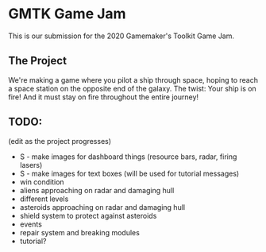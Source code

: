 # GMTK Game Jam
This is our submission for the 2020 Gamemaker's Toolkit Game Jam.

## The Project
We're making a game where you pilot a ship through space, hoping to reach a space station on the opposite end of the galaxy. The twist: Your ship is on fire! And it must stay on fire throughout the entire journey!

## TODO:
(edit as the project progresses)
* S - make images for dashboard things (resource bars, radar, firing lasers)
* S - make images for text boxes (will be used for tutorial messages)
* win condition
* aliens approaching on radar and damaging hull
* different levels
* asteroids approaching on radar and damaging hull
* shield system to protect against asteroids
* events
* repair system and breaking modules
* tutorial?
